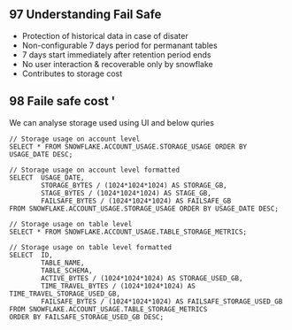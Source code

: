 ## 97 Understanding Fail Safe
- Protection of historical data in case of disater
- Non-configurable 7 days period for permanant tables
- 7 days start immediately after retention period ends
- No user interaction & recoverable only by snowflake
- Contributes to storage cost

## 98 Faile safe cost '
We can analyse storage used using UI and below quries
```
// Storage usage on account level
SELECT * FROM SNOWFLAKE.ACCOUNT_USAGE.STORAGE_USAGE ORDER BY USAGE_DATE DESC;

// Storage usage on account level formatted
SELECT 	USAGE_DATE, 
		STORAGE_BYTES / (1024*1024*1024) AS STORAGE_GB,  
		STAGE_BYTES / (1024*1024*1024) AS STAGE_GB,
		FAILSAFE_BYTES / (1024*1024*1024) AS FAILSAFE_GB
FROM SNOWFLAKE.ACCOUNT_USAGE.STORAGE_USAGE ORDER BY USAGE_DATE DESC;

// Storage usage on table level
SELECT * FROM SNOWFLAKE.ACCOUNT_USAGE.TABLE_STORAGE_METRICS;

// Storage usage on table level formatted
SELECT 	ID, 
		TABLE_NAME, 
		TABLE_SCHEMA,
		ACTIVE_BYTES / (1024*1024*1024) AS STORAGE_USED_GB,
		TIME_TRAVEL_BYTES / (1024*1024*1024) AS TIME_TRAVEL_STORAGE_USED_GB,
		FAILSAFE_BYTES / (1024*1024*1024) AS FAILSAFE_STORAGE_USED_GB
FROM SNOWFLAKE.ACCOUNT_USAGE.TABLE_STORAGE_METRICS
ORDER BY FAILSAFE_STORAGE_USED_GB DESC;
```
